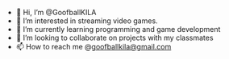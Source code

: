 - 👋 Hi, I’m @GoofballKILA
- 👀 I’m interested in streaming video games.
- 🌱 I’m currently learning programming and game development
- 💞️ I’m looking to collaborate on projects with my classmates
- 📫 How to reach me @goofballkila@gmail.com
